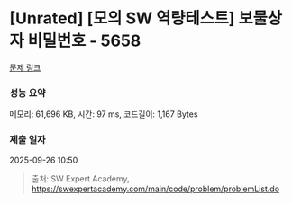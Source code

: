 # [Unrated] [모의 SW 역량테스트] 보물상자 비밀번호 - 5658 

[문제 링크](https://swexpertacademy.com/main/code/problem/problemDetail.do?contestProbId=AWXRUN9KfZ8DFAUo) 

### 성능 요약

메모리: 61,696 KB, 시간: 97 ms, 코드길이: 1,167 Bytes

### 제출 일자

2025-09-26 10:50



> 출처: SW Expert Academy, https://swexpertacademy.com/main/code/problem/problemList.do